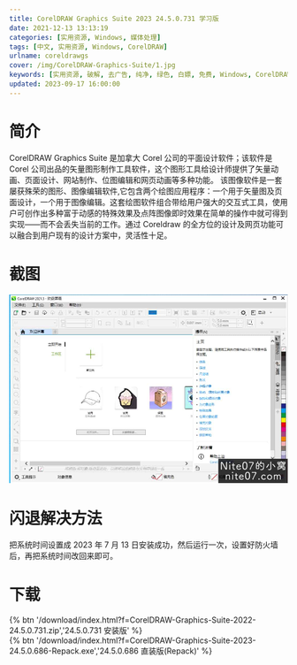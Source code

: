 ```yaml
---
title: CorelDRAW Graphics Suite 2023 24.5.0.731 学习版
date: 2021-12-13 13:13:19
categories: [实用资源, Windows, 媒体处理]
tags: [中文, 实用资源, Windows, CorelDRAW]
urlname: coreldrawgs
cover: /img/CorelDRAW-Graphics-Suite/1.jpg
keywords: [实用资源, 破解, 去广告, 纯净, 绿色, 白嫖, 免费, Windows, CorelDRAW]
updated: 2023-09-17 16:00:00
---
```


# 简介

CorelDRAW Graphics Suite 是加拿大 Corel 公司的平面设计软件；该软件是 Corel 公司出品的矢量图形制作工具软件，这个图形工具给设计师提供了矢量动画、页面设计、网站制作、位图编辑和网页动画等多种功能。
该图像软件是一套屡获殊荣的图形、图像编辑软件,它包含两个绘图应用程序：一个用于矢量图及页面设计，一个用于图像编辑。这套绘图软件组合带给用户强大的交互式工具，使用户可创作出多种富于动感的特殊效果及点阵图像即时效果在简单的操作中就可得到实现——而不会丢失当前的工作。通过 Coreldraw 的全方位的设计及网页功能可以融合到用户现有的设计方案中，灵活性十足。

# 截图

![](/img/CorelDRAW-Graphics-Suite/2.jpg)

# 闪退解决方法

把系统时间设置成 2023 年 7 月 13 日安装成功，然后运行一次，设置好防火墙后，再把系统时间改回来即可。

# 下载

{% btn '/download/index.html?f=CorelDRAW-Graphics-Suite-2022-24.5.0.731.zip','24.5.0.731 安装版' %}
<br>
{% btn '/download/index.html?f=CorelDRAW-Graphics-Suite-2023-24.5.0.686-Repack.exe','24.5.0.686 直装版(Repack)' %}
